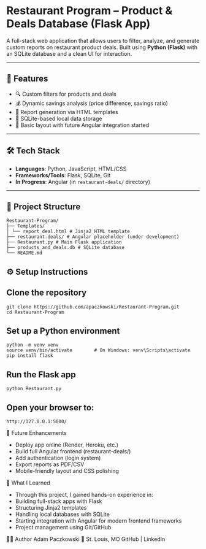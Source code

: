 # Restaurant Program – Product & Deals Database (Flask App)

A full-stack web application that allows users to filter, analyze, and generate custom reports on restaurant product deals. Built using **Python (Flask)** with an SQLite 
database and a clean UI for interaction.

---

## 🚀 Features

- 🔍 Custom filters for products and deals
- 💰 Dynamic savings analysis (price difference, savings ratio)
- 📄 Report generation via HTML templates
- 🧩 SQLite-based local data storage
- 📐 Basic layout with future Angular integration started

---

## 🛠️ Tech Stack

- **Languages**: Python, JavaScript, HTML/CSS
- **Frameworks/Tools**: Flask, SQLite, Git
- **In Progress**: Angular (in `restaurant-deals/` directory)

---

## 📁 Project Structure
```
Restaurant-Program/
├── Templates/
│ └── report_deal.html # Jinja2 HTML template
├── restaurant-deals/ # Angular placeholder (under development)
├── Restaurant.py # Main Flask application
├── products_and_deals.db # SQLite database
└── README.md
```
## ⚙️ Setup Instructions

##  Clone the repository
    git clone https://github.com/apaczkowski/Restaurant-Program.git
    cd Restaurant-Program

##  Set up a Python environment
    python -m venv venv
    source venv/bin/activate        # On Windows: venv\Scripts\activate
    pip install flask

##  Run the Flask app
    python Restaurant.py
    
##  Open your browser to:
    http://127.0.0.1:5000/

📌 Future Enhancements
-  Deploy app online (Render, Heroku, etc.)
-  Build full Angular frontend (restaurant-deals/)
-  Add authentication (login system)
-  Export reports as PDF/CSV
-  Mobile-friendly layout and CSS polishing

🧠 What I Learned
-  Through this project, I gained hands-on experience in:
-  Building full-stack apps with Flask
-  Structuring Jinja2 templates
-  Handling local databases with SQLite
-  Starting integration with Angular for modern frontend frameworks
-  Project management using Git/GitHub

🧑‍💻 Author
   Adam Paczkowski
📍 St. Louis, MO
   GitHub | LinkedIn
